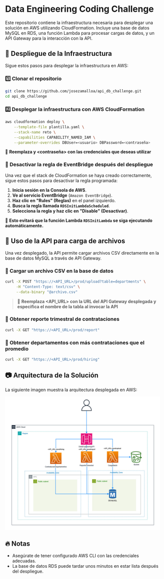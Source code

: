 # Data Engineering Coding Challenge

Este repositorio contiene la infraestructura necesaria para desplegar una solución en AWS utilizando CloudFormation. Incluye una base de datos MySQL en RDS, una función Lambda para procesar cargas de datos, y un API Gateway para la interacción con la API.

## 🚀 Despliegue de la Infraestructura

Sigue estos pasos para desplegar la infraestructura en AWS:

### 1️⃣ **Clonar el repositorio**

```bash
git clone https://github.com/josezamalloa/api_db_challenge.git
cd api_db_challenge
```

### 2️⃣ **Desplegar la infraestructura con AWS CloudFormation**

```bash
aws cloudformation deploy \
    --template-file plantilla.yaml \
    --stack-name reto \
    --capabilities CAPABILITY_NAMED_IAM \
    --parameter-overrides DBUser=<usuario> DBPassword=<contraseña>
```

📌 **Reemplaza **<usuario>** y **<contraseña>** con las credenciales que deseas utilizar**

### 🚀 **Desactivar la regla de EventBridge después del despliegue**
Una vez que el stack de CloudFormation se haya creado correctamente, sigue estos pasos para desactivar la regla programada:

1. **Inicia sesión en la Consola de AWS**.
2. **Ve al servicio EventBridge** (`Amazon EventBridge`).
3. **Haz clic en "Rules" (Reglas)** en el panel izquierdo.
4. **Busca la regla llamada `RDSInitLambdaScheduled`**.
5. **Selecciona la regla y haz clic en "Disable" (Desactivar)**.

📌 **Esto evitará que la función Lambda `RDSInitLambda` se siga ejecutando automáticamente.**

## 📂 **Uso de la API para carga de archivos**

Una vez desplegado, la API permite cargar archivos CSV directamente en la base de datos MySQL a través de API Gateway.

### 🔹 **Cargar un archivo CSV en la base de datos**

```bash
curl -X POST "https://<API_URL>/prod/upload?table=departments" \
     -H "Content-Type: text/csv" \
     --data-binary "@archivo.csv"
```

> 📌 **Reemplaza **<API_URL>** con la URL del API Gateway desplegada y especifica el nombre de la tabla al invocar la API**

### 🔹 **Obtener reporte trimestral de contrataciones**

```bash
curl -X GET "https://<API_URL>/prod/report"
```

### 🔹 **Obtener departamentos con más contrataciones que el promedio**

```bash
curl -X GET "https://<API_URL>/prod/hiring"
```

## 📷 Arquitectura de la Solución

La siguiente imagen muestra la arquitectura desplegada en AWS:

![Arquitectura de la Solución](Arquitectura.jpg)

## 🔥 **Notas**

- Asegúrate de tener configurado AWS CLI con las credenciales adecuadas.
- La base de datos RDS puede tardar unos minutos en estar lista después del despliegue.